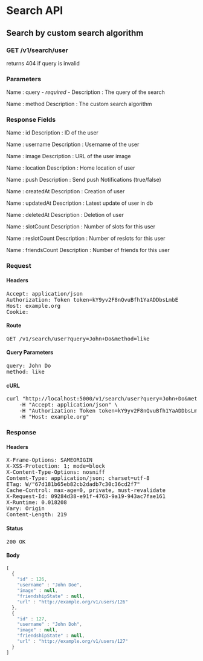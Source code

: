 # Search API

## Search by custom search algorithm

### GET /v1/search/user

returns 404 if query is invalid



### Parameters

Name : query *- required -*
Description : The query of the search

Name : method
Description : The custom search algorithm


### Response Fields

Name : id
Description : ID of the user

Name : username
Description : Username of the user

Name : image
Description : URL of the user image

Name : location
Description : Home location of user

Name : push
Description : Send push Notifications (true/false)

Name : createdAt
Description : Creation of user

Name : updatedAt
Description : Latest update of user in db

Name : deletedAt
Description : Deletion of user

Name : slotCount
Description : Number of slots for this user

Name : reslotCount
Description : Number of reslots for this user

Name : friendsCount
Description : Number of friends for this user

### Request

#### Headers

<pre>Accept: application/json
Authorization: Token token=kY9yv2F8nQvuBfh1YaADDbsLmbE
Host: example.org
Cookie: </pre>

#### Route

<pre>GET /v1/search/user?query=John+Do&amp;method=like</pre>

#### Query Parameters

<pre>query: John Do
method: like</pre>

#### cURL

<pre class="request">curl &quot;http://localhost:5000/v1/search/user?query=John+Do&amp;method=like&quot; -X GET \
	-H &quot;Accept: application/json&quot; \
	-H &quot;Authorization: Token token=kY9yv2F8nQvuBfh1YaADDbsLmbE&quot; \
	-H &quot;Host: example.org&quot;</pre>

### Response

#### Headers

<pre>X-Frame-Options: SAMEORIGIN
X-XSS-Protection: 1; mode=block
X-Content-Type-Options: nosniff
Content-Type: application/json; charset=utf-8
ETag: W/&quot;67d181b65eb82cb2dadb7c30c36cd2f7&quot;
Cache-Control: max-age=0, private, must-revalidate
X-Request-Id: 09284d38-e91f-4763-9a19-943ac7fae161
X-Runtime: 0.018208
Vary: Origin
Content-Length: 219</pre>

#### Status

<pre>200 OK</pre>

#### Body

```javascript
[
  {
    "id" : 126,
    "username" : "John Doe",
    "image" : null,
    "friendshipState" : null,
    "url" : "http://example.org/v1/users/126"
  },
  {
    "id" : 127,
    "username" : "John Doh",
    "image" : null,
    "friendshipState" : null,
    "url" : "http://example.org/v1/users/127"
  }
]
```
